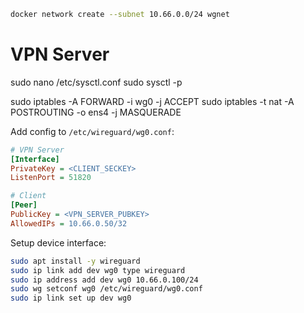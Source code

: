 ```bash
docker network create --subnet 10.66.0.0/24 wgnet
```

# VPN Server

sudo nano /etc/sysctl.conf
sudo sysctl -p

sudo iptables -A FORWARD -i wg0 -j ACCEPT
sudo iptables -t nat -A POSTROUTING -o ens4 -j MASQUERADE

Add config to `/etc/wireguard/wg0.conf`:

```ini
# VPN Server
[Interface]
PrivateKey = <CLIENT_SECKEY>
ListenPort = 51820

# Client
[Peer]
PublicKey = <VPN_SERVER_PUBKEY>
AllowedIPs = 10.66.0.50/32
```

Setup device interface:

```bash
sudo apt install -y wireguard
sudo ip link add dev wg0 type wireguard
sudo ip address add dev wg0 10.66.0.100/24
sudo wg setconf wg0 /etc/wireguard/wg0.conf
sudo ip link set up dev wg0
```
